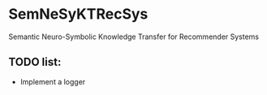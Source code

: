 # SemNeSyKTRecSys
Semantic Neuro-Symbolic Knowledge Transfer for Recommender Systems

## TODO list:
- Implement a logger